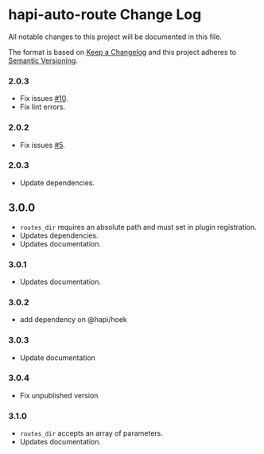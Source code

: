 # hapi-auto-route Change Log

All notable changes to this project will be documented in this file.

The format is based on [Keep a Changelog](http://keepachangelog.com/) and this project adheres to [Semantic Versioning](http://semver.org/).

### 2.0.3

- Fix issues [#10](https://github.com/sitrakary/hapi-auto-route/issues/10).
- Fix lint errors.

### 2.0.2

- Fix issues [#5](https://github.com/sitrakary/hapi-auto-route/issues/5).

### 2.0.3

- Update dependencies.

## 3.0.0

- `routes_dir` requires an absolute path and must set in plugin registration.
- Updates dependencies.
- Updates documentation.

### 3.0.1

- Updates documentation.

### 3.0.2

- add dependency on @hapi/hoek

### 3.0.3

- Update documentation

### 3.0.4

- Fix unpublished version

### 3.1.0

- `routes_dir` accepts an array of parameters.
- Updates documentation.
